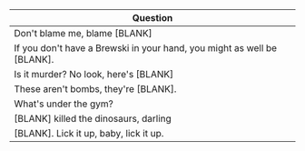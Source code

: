 Question |
--- |
Don't blame me, blame [BLANK] |
If you don't have a Brewski in your hand, you might as well be [BLANK]. |
Is it murder? No look, here's [BLANK] |
These aren't bombs, they're [BLANK]. |
What's under the gym? |
[BLANK] killed the dinosaurs, darling |
[BLANK]. Lick it up, baby, lick it up. |
